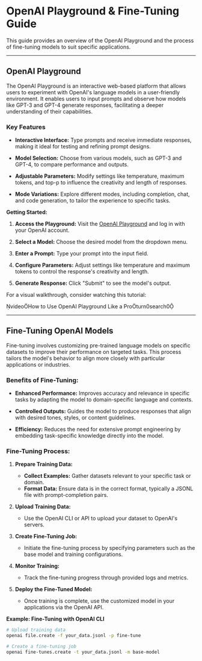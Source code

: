 # OpenAI Playground & Fine-Tuning Guide

This guide provides an overview of the OpenAI Playground and the process of fine-tuning models to suit specific applications.

---

## OpenAI Playground

The OpenAI Playground is an interactive web-based platform that allows users to experiment with OpenAI's language models in a user-friendly environment. It enables users to input prompts and observe how models like GPT-3 and GPT-4 generate responses, facilitating a deeper understanding of their capabilities.

### Key Features

- **Interactive Interface:** Type prompts and receive immediate responses, making it ideal for testing and refining prompt designs.

- **Model Selection:** Choose from various models, such as GPT-3 and GPT-4, to compare performance and outputs.

- **Adjustable Parameters:** Modify settings like temperature, maximum tokens, and top-p to influence the creativity and length of responses.

- **Mode Variations:** Explore different modes, including completion, chat, and code generation, to tailor the experience to specific tasks.

**Getting Started:**

1. **Access the Playground:** Visit the [OpenAI Playground](https://platform.openai.com/playground) and log in with your OpenAI account.

2. **Select a Model:** Choose the desired model from the dropdown menu.

3. **Enter a Prompt:** Type your prompt into the input field.

4. **Configure Parameters:** Adjust settings like temperature and maximum tokens to control the response's creativity and length.

5. **Generate Response:** Click "Submit" to see the model's output.

For a visual walkthrough, consider watching this tutorial:

videoHow to Use OpenAI Playground Like a Proturn0search0

---

## Fine-Tuning OpenAI Models

Fine-tuning involves customizing pre-trained language models on specific datasets to improve their performance on targeted tasks. This process tailors the model's behavior to align more closely with particular applications or industries.

### Benefits of Fine-Tuning:

- **Enhanced Performance:** Improves accuracy and relevance in specific tasks by adapting the model to domain-specific language and contexts.

- **Controlled Outputs:** Guides the model to produce responses that align with desired tones, styles, or content guidelines.

- **Efficiency:** Reduces the need for extensive prompt engineering by embedding task-specific knowledge directly into the model.

### Fine-Tuning Process:

1. **Prepare Training Data:**

   - **Collect Examples:** Gather datasets relevant to your specific task or domain.
   - **Format Data:** Ensure data is in the correct format, typically a JSONL file with prompt-completion pairs.

2. **Upload Training Data:**

   - Use the OpenAI CLI or API to upload your dataset to OpenAI's servers.

3. **Create Fine-Tuning Job:**

   - Initiate the fine-tuning process by specifying parameters such as the base model and training configurations.

4. **Monitor Training:**

   - Track the fine-tuning progress through provided logs and metrics.

5. **Deploy the Fine-Tuned Model:**
   - Once training is complete, use the customized model in your applications via the OpenAI API.

**Example: Fine-Tuning with OpenAI CLI**

```bash
# Upload training data
openai file.create -f your_data.jsonl -p fine-tune

# Create a fine-tuning job
openai fine-tunes.create -t your_data.jsonl -m base-model
```
